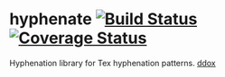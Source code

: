hyphenate [![Build Status](https://travis-ci.org/MartinNowak/hyphenate.png?branch=master)](https://travis-ci.org/MartinNowak/hyphenate) [![Coverage Status](https://coveralls.io/repos/MartinNowak/hyphenate/badge.png?branch=master)](https://coveralls.io/r/MartinNowak/hyphenate?branch=master)
=========

Hyphenation library for Tex hyphenation patterns. [ddox](https://martinnowak.github.io/hyphenate)
